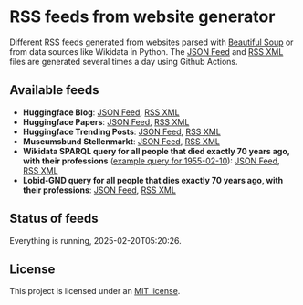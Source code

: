 <link rel="alternate" type="application/rss+xml" title="Hugginface Blog" href="https://michaelmarkert.github.io/rss/hf_blog.xml" />
<link rel="alternate" type="application/rss+xml" title="Hugginface Papers" href="https://michaelmarkert.github.io/rss/hf_papers.xml" />
<link rel="alternate" type="application/rss+xml" title="Hugginface Trending Posts" href="https://michaelmarkert.github.io/rss/hf_posts.xml" />
<link rel="alternate" type="application/rss+xml" title="Museumsbund Stellenportal" href="https://michaelmarkert.github.io/rss/mb_jobs.xml" />
<link rel="alternate" type="application/rss+xml" title="Wikidata 70yrs expired list" href="https://michaelmarkert.github.io/rss/wd_70yrsexp.xml" />
<link rel="alternate" type="application/rss+xml" title="GND 70yrs expired list" href="https://michaelmarkert.github.io/rss/gnd_70yrsexp.xml" />
<link rel="alternate" type="application/json" title="Hugginface Blog" href="https://michaelmarkert.github.io/rss/hf_blog.json" />
<link rel="alternate" type="application/json" title="Hugginface Papers" href="https://michaelmarkert.github.io/rss/hf_papers.json" />
<link rel="alternate" type="application/json" title="Hugginface Trending Posts" href="https://michaelmarkert.github.io/rss/hf_posts.json" />
<link rel="alternate" type="application/JSON" title="Museumsbund Stellenportal" href="https://michaelmarkert.github.io/rss/mb_jobs.json" />
<link rel="alternate" type="application/JSON" title="Wikidata 70yrs expired list" href="https://michaelmarkert.github.io/rss/wd_70yrsexp.json" />
<link rel="alternate" type="application/JSON" title="GND 70yrs expired list" href="https://michaelmarkert.github.io/rss/gnd_70yrsexp.json" />

# RSS feeds from website generator

Different RSS feeds generated from websites parsed with [Beautiful Soup](https://www.crummy.com/software/BeautifulSoup/) or from data sources like Wikidata in Python. The [JSON Feed](https://www.jsonfeed.org/) and [RSS XML](https://www.rssboard.org/rss-specification) files are generated several times a day using Github Actions.

## Available feeds

- **Huggingface Blog**: [JSON Feed](https://michaelmarkert.github.io/rss/hf_blog.json), [RSS XML](https://michaelmarkert.github.io/rss/hf_blog.xml)
- **Huggingface Papers**: [JSON Feed](https://michaelmarkert.github.io/rss/hf_papers.json), [RSS XML](https://michaelmarkert.github.io/rss/hf_papers.xml)
- **Huggingface Trending Posts**: [JSON Feed](https://michaelmarkert.github.io/rss/hf_posts.json), [RSS XML](https://michaelmarkert.github.io/rss/hf_posts.xml)
- **Museumsbund Stellenmarkt**: [JSON Feed](https://michaelmarkert.github.io/rss/mb_jobs.json), [RSS XML](https://michaelmarkert.github.io/rss/mb_jobs.xml)
- **Wikidata SPARQL query for all people that died exactly 70 years ago, with their professions** ([example query for 1955-02-10](https://w.wiki/D2tg)): [JSON Feed](https://michaelmarkert.github.io/rss/wd_70yrsexp.json), [RSS XML](https://michaelmarkert.github.io/rss/wd_70yrsexp.xml)
- **Lobid-GND query for all people that dies exactly 70 years ago, with their professions**:
[JSON Feed](https://michaelmarkert.github.io/rss/gnd_70yrsexp.json), [RSS XML](https://michaelmarkert.github.io/rss/gnd_70yrsexp.xml)

## Status of feeds

Everything is running, 2025-02-20T05:20:26.

## License

This project is licensed under an [MIT license](LICENSE).
